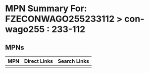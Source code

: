 



# MPN Summary For: FZECONWAGO255233112 > con-wago255 : 233-112

## MPNs
  

|MPN|Direct Links|Search Links|
| :--- | :--- | :--- |
||||
